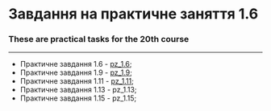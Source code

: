 # Завдання на практичне заняття 1.6

### These are practical tasks for the 20th course

---

- Практичне завдання 1.6 - [pz_1.6](https://github.com/oleksvlas/practicalTasks/tree/master/pz_1.6);
- Практичне завдання 1.9 - [pz_1.9](https://github.com/oleksvlas/practicalTasks/tree/master/pz_1.9);
- Практичне завдання 1.11 - [pz_1.11](https://github.com/oleksvlas/practicalTasks/tree/master/pz_1.11);
- Практичне завдання 1.13 - pz_1.13;
- Практичне завдання 1.15 - pz_1.15;
